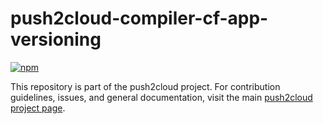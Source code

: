 # push2cloud-compiler-cf-app-versioning

[![npm](https://img.shields.io/npm/v/push2cloud-compiler-cf-app-versioning.svg)](https://npmjs.org/package/push2cloud-compiler-cf-app-versioning)

This repository is part of the push2cloud project. For contribution guidelines, issues, and general documentation, visit the main [push2cloud project page](https://github.com/push2cloud/push2cloud).
